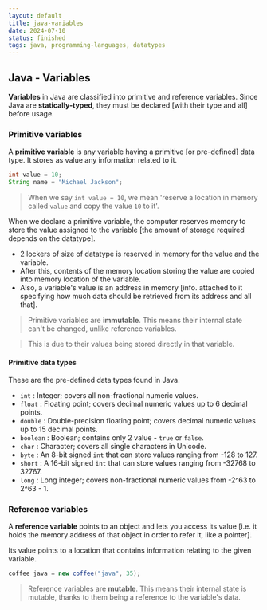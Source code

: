```yaml
---
layout: default
title: java-variables
date: 2024-07-10
status: finished
tags: java, programming-languages, datatypes
---
```


## Java - Variables

**Variables** in Java are classified into primitive and reference variables. Since Java are **statically-typed**, they must be declared [with their type and all] before usage.

### Primitive variables

A **primitive variable** is any variable having a primitive [or pre-defined] data type. It stores as value any information related to it.

```java
int value = 10;
String name = "Michael Jackson";
```

>When we say ``int value = 10``, we mean 'reserve a location in memory called `value` and copy the value `10` to it'.

When we declare a primitive variable, the computer reserves memory to store the value assigned to the variable [the amount of storage required depends on the datatype].

- 2 lockers of size of datatype is reserved in memory for the value and the variable.
- After this, contents of the memory location storing the value are copied into memory location of the variable.
- Also, a variable's value is an address in memory [info. attached to it specifying how much data should be retrieved from its address and all that].

> Primitive variables are **immutable**. This means their internal state can't be changed, unlike reference variables. 

> This is due to their values being stored directly in that variable.

#### Primitive data types

These are the pre-defined data types found in Java.

- `int` : Integer; covers all non-fractional numeric values.
- `float` : Floating point; covers decimal numeric values up to 6 decimal points.
- `double` : Double-precision floating point; covers decimal numeric values up to 15 decimal points.
- `boolean` : Boolean; contains only 2 value - `true` or `false`.
- `char` : Character; covers all single characters in Unicode.
- `byte` : An 8-bit signed `int` that can store values ranging from -128 to 127.
- `short` : A 16-bit signed `int` that can store values ranging from -32768 to 32767.
- `long` : Long integer; covers non-fractional numeric values from -2^63 to 2^63 - 1.

### Reference variables

A **reference variable** points to an object and lets you access its value [i.e. it holds the memory address of that object in order to refer it, like a pointer].

Its value points to a location that contains information relating to the given variable.

```java
coffee java = new coffee("java", 35);
```

> Reference variables are **mutable**. This means their internal state is mutable, thanks to them being a reference to the variable's data.
